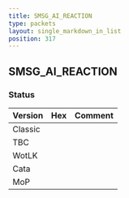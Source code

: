 ```yaml
---
title: SMSG_AI_REACTION
type: packets
layout: single_markdown_in_list
position: 317
---
```


## SMSG_AI_REACTION

### Status

Version | Hex | Comment
---------- | ---------- | ---------- 
Classic |  |  
TBC |  |  
WotLK |  |  
Cata |  |  
MoP |  |  